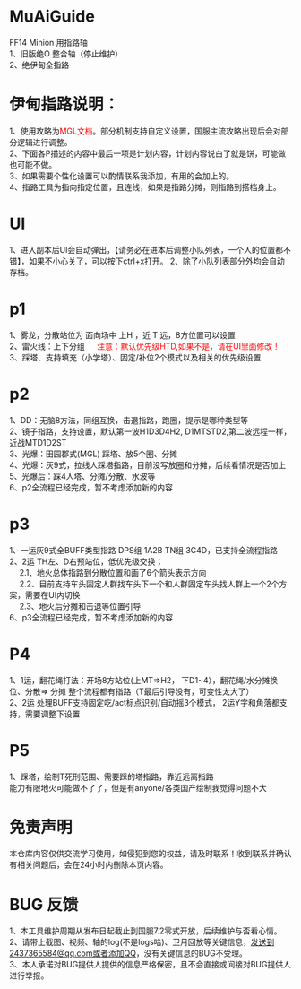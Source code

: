 # MuAiGuide
FF14 Minion 用指路轴
<br>1、旧版绝O 整合轴（停止维护）
<br>2、绝伊甸全指路
# 伊甸指路说明：
1、使用攻略为<span style="color: red;">MGL文档</span>。部分机制支持自定义设置，国服主流攻略出现后会对部分逻辑进行调整。
<br>2、下面各P描述的内容中最后一项是计划内容，计划内容说白了就是饼，可能做也可能不做。
<br>3、如果需要个性化设置可以酌情联系我添加，有用的会加上的。
<br>4、指路工具为指向指定位置，且连线，如果是指路分摊，则指路到搭档身上。
# UI
1、进入副本后UI会自动弹出，【请务必在进本后调整小队列表，一个人的位置都不错】，如果不小心关了，可以按下ctrl+x打开。
2、除了小队列表部分外均会自动存档。
# p1
1、雾龙，分散站位为 面向场中 上H ，近 T 远，8方位置可以设置
<br>2、雷火线：上下分组 &emsp; <span style="color: red;">注意：默认优先级HTD,如果不是，请在UI里面修改！</span>
<br>3、踩塔、支持填充（小学塔）、固定/补位2个模式以及相关的优先级设置
# p2
1、DD：无脑8方法，同组互换，击退指路，跑圈，提示是哪种类型等
<br>2、镜子指路，支持设置，默认第一波H1D3D4H2, D1MTSTD2,第二波远程一样，近战MTD1D2ST
<br>3、光爆：田园郡式(MGL) 踩塔、放5个圈、分摊
<br>4、光爆：灰9式，拉线人踩塔指路，目前没写放圈和分摊，后续看情况是否加上
<br>5、光爆后：踩4人塔、分摊/分散、水波等 
<br>6、p2全流程已经完成，暂不考虑添加新的内容
# p3
1、一运灰9式全BUFF类型指路 DPS组 1A2B TN组 3C4D，已支持全流程指路 
<br>2、2运 TH左、D右预站位，低优先级交换；
<br> &emsp; 2.1、地火总体指路到分散位置和画了6个箭头表示方向
<br> &emsp; 2.2、目前支持车头固定人群找车头下一个和人群固定车头找人群上一个2个方案，需要在UI内切换
<br> &emsp; 2.3、地火后分摊和击退等位置引导
<br>6、p3全流程已经完成，暂不考虑添加新的内容
# P4
1、1运，翻花绳打法：开场8方站位(上MT=>H2， 下D1~4），翻花绳/水分摊换位、分散=> 分摊 整个流程都有指路（T最后引导没有，可变性太大了）
<br>2、2运 处理BUFF支持固定吃/act标点识别/自动摇3个模式， 2运Y字和角落都支持，需要调整下设置
# P5
1、踩塔，绘制T死刑范围、需要踩的塔指路，靠近远离指路
<br>能力有限地火可能做不了了，但是有anyone/各类国产绘制我觉得问题不大
# 免责声明
本仓库内容仅供交流学习使用，如侵犯到您的权益，请及时联系！收到联系并确认有相关问题后，会在24小时内删除本页内容。
# BUG 反馈
1、本工具维护周期从发布日起截止到国服7.2零式开放，后续维护与否看心情。
<br>2、请带上截图、视频、轴的log(不是logs哈)、卫月回放等关键信息，发送到2437365584@qq.com或者添加QQ，没有关键信息的BUG不受理。
<br>3、本人承诺对BUG提供人提供的信息严格保密，且不会直接或间接对BUG提供人进行举报。
